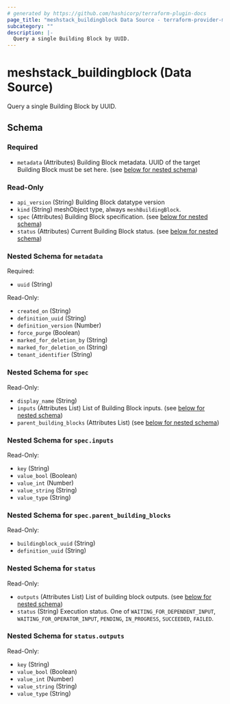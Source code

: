 ```yaml
---
# generated by https://github.com/hashicorp/terraform-plugin-docs
page_title: "meshstack_buildingblock Data Source - terraform-provider-meshstack"
subcategory: ""
description: |-
  Query a single Building Block by UUID.
---
```


# meshstack_buildingblock (Data Source)

Query a single Building Block by UUID.



<!-- schema generated by tfplugindocs -->
## Schema

### Required

- `metadata` (Attributes) Building Block metadata. UUID of the target Building Block must be set here. (see [below for nested schema](#nestedatt--metadata))

### Read-Only

- `api_version` (String) Building Block datatype version
- `kind` (String) meshObject type, always `meshBuildingBlock`.
- `spec` (Attributes) Building Block specification. (see [below for nested schema](#nestedatt--spec))
- `status` (Attributes) Current Building Block status. (see [below for nested schema](#nestedatt--status))

<a id="nestedatt--metadata"></a>
### Nested Schema for `metadata`

Required:

- `uuid` (String)

Read-Only:

- `created_on` (String)
- `definition_uuid` (String)
- `definition_version` (Number)
- `force_purge` (Boolean)
- `marked_for_deletion_by` (String)
- `marked_for_deletion_on` (String)
- `tenant_identifier` (String)


<a id="nestedatt--spec"></a>
### Nested Schema for `spec`

Read-Only:

- `display_name` (String)
- `inputs` (Attributes List) List of Building Block inputs. (see [below for nested schema](#nestedatt--spec--inputs))
- `parent_building_blocks` (Attributes List) (see [below for nested schema](#nestedatt--spec--parent_building_blocks))

<a id="nestedatt--spec--inputs"></a>
### Nested Schema for `spec.inputs`

Read-Only:

- `key` (String)
- `value_bool` (Boolean)
- `value_int` (Number)
- `value_string` (String)
- `value_type` (String)


<a id="nestedatt--spec--parent_building_blocks"></a>
### Nested Schema for `spec.parent_building_blocks`

Read-Only:

- `buildingblock_uuid` (String)
- `definition_uuid` (String)



<a id="nestedatt--status"></a>
### Nested Schema for `status`

Read-Only:

- `outputs` (Attributes List) List of building block outputs. (see [below for nested schema](#nestedatt--status--outputs))
- `status` (String) Execution status. One of `WAITING_FOR_DEPENDENT_INPUT`, `WAITING_FOR_OPERATOR_INPUT`, `PENDING`, `IN_PROGRESS`, `SUCCEEDED`, `FAILED`.

<a id="nestedatt--status--outputs"></a>
### Nested Schema for `status.outputs`

Read-Only:

- `key` (String)
- `value_bool` (Boolean)
- `value_int` (Number)
- `value_string` (String)
- `value_type` (String)
